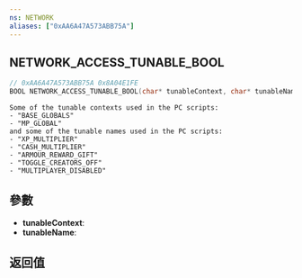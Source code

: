 ```yaml
---
ns: NETWORK
aliases: ["0xAA6A47A573ABB75A"]
---
```

## NETWORK_ACCESS_TUNABLE_BOOL

```c
// 0xAA6A47A573ABB75A 0x8A04E1FE
BOOL NETWORK_ACCESS_TUNABLE_BOOL(char* tunableContext, char* tunableName);
```

```
Some of the tunable contexts used in the PC scripts:  
- "BASE_GLOBALS"  
- "MP_GLOBAL"  
and some of the tunable names used in the PC scripts:  
- "XP_MULTIPLIER"  
- "CASH_MULTIPLIER"  
- "ARMOUR_REWARD_GIFT"  
- "TOGGLE_CREATORS_OFF"  
- "MULTIPLAYER_DISABLED"  
```

## 參數
* **tunableContext**: 
* **tunableName**: 

## 返回值
